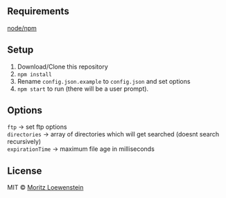 ## Requirements
[node/npm](https://nodejs.org/en/)

## Setup
1. Download/Clone this repository
2. `npm install`
3. Rename `config.json.example` to `config.json` and set options
4. `npm start` to run (there will be a user prompt).

## Options
`ftp` -> set ftp options  
`directories` -> array of directories which will get searched (doesnt search recursively)  
`expirationTime` -> maximum file age in milliseconds

## License

MIT © [Moritz Loewenstein](https://github.com/MoritzLoewenstein)
